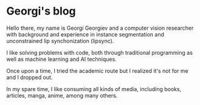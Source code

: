 # Georgi's blog

Hello there, my name is Georgi Georgiev and a computer vision researcher with background and experience in instance segmentation and unconstrained lip synchonization (lipsync). 

I like solving problems with code, both through traditional programming as well as machine learning and AI techniques.

Once upon a time, I tried the academic route but I realized it's not for me and I dropped out.

In my spare time, I like consuming all kinds of media, including books, articles, manga, anime, among many others. 